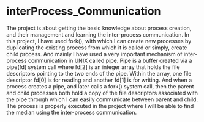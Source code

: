 # interProcess_Communication

The project is about getting the basic knowledge about process creation, 
and their management and learning the inter-process communication. 
In this project, I have used fork(), with which I can create new processes 
by duplicating the existing process from which it is called or simply, create child process. 
And mainly I have used a very important mechanism of inter-process communication in UNIX called pipe. 
Pipe is a buffer created via a pipe(fd) system call where fd[2] is an integer array that holds the 
file descriptors pointing to the two ends of the pipe. Within the array, one file descriptor fd[0] 
is for reading and another fd[1] is for writing. 
And when a process creates a pipe, and later calls a fork() system call, then the parent and child 
processes both hold a copy of the file descriptors associated with the pipe through which I can 
easily communicate between parent and child. The process is properly executed in the project where 
I will be able to find the median using the inter-process communication.
